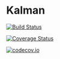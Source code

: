 # Kalman

[![Build Status](https://travis-ci.org/TsurHerman/Kalman.jl.svg?branch=master)](https://travis-ci.org/TsurHerman/Kalman.jl)

[![Coverage Status](https://coveralls.io/repos/TsurHerman/Kalman.jl/badge.svg?branch=master&service=github)](https://coveralls.io/github/TsurHerman/Kalman.jl?branch=master)

[![codecov.io](http://codecov.io/github/TsurHerman/Kalman.jl/coverage.svg?branch=master)](http://codecov.io/github/TsurHerman/Kalman.jl?branch=master)
